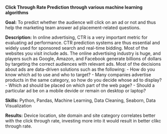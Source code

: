 <b>Click Through Rate Prediction through various machine learning algorithms</b>

<b>Goal:</b> To predict whether the audience will click on an ad or not and thus help the marketing team answer ad placement-related questions.

<b>Description:</b> In online advertising, CTR is a very important metric for evaluating ad performance. CTR prediction systems are thus essential and widely used for sponsored search and real-time bidding. Most of the websites you visit include ads. The online advertising industry is huge, and players such as Google, Amazon, and Facebook generate billions of dollars by targeting the correct audiences with relevant ads. Most of the decisions about ads are data-driven solutions such as the following: - How do you know which ad to use and who to target? - Many companies advertise products in the same category, so how do you decide whose ad to display? - Which ad should be placed on which part of the web page? - Should a particular ad be on a mobile devide or remain on desktop or laptop?

<b>Skills:</b> Python, Pandas, Machine Learning, Data Cleaning, Seaborn, Data Visualization

<b>Results:</b> Device location, site domain and site category correlates better with the click through rate, investing more into it would result in better clikc through rate.
